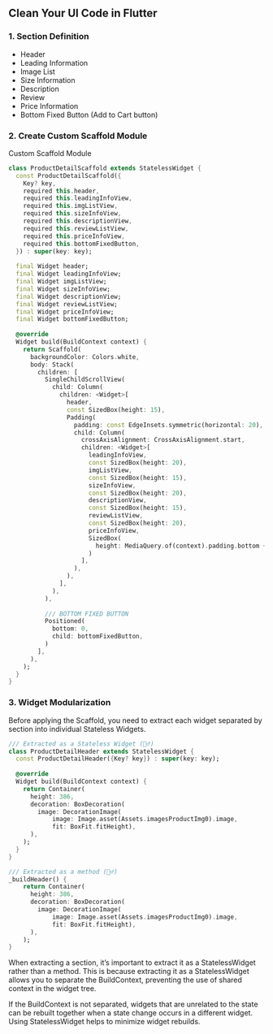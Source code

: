 ## Clean Your UI Code in Flutter

### 1. Section Definition

- Header
- Leading Information
- Image List
- Size Information
- Description
- Review
- Price Information
- Bottom Fixed Button (Add to Cart button)

### 2. Create Custom Scaffold Module

Custom Scaffold Module
```dart
class ProductDetailScaffold extends StatelessWidget {  
  const ProductDetailScaffold({  
    Key? key,  
    required this.header,  
    required this.leadingInfoView,  
    required this.imgListView,  
    required this.sizeInfoView,  
    required this.descriptionView,  
    required this.reviewListView,  
    required this.priceInfoView,  
    required this.bottomFixedButton,  
  }) : super(key: key);  
  
  final Widget header;  
  final Widget leadingInfoView;  
  final Widget imgListView;  
  final Widget sizeInfoView;  
  final Widget descriptionView;  
  final Widget reviewListView;  
  final Widget priceInfoView;  
  final Widget bottomFixedButton;  
  
  @override  
  Widget build(BuildContext context) {  
    return Scaffold(  
      backgroundColor: Colors.white,  
      body: Stack(  
        children: [  
          SingleChildScrollView(  
            child: Column(  
              children: <Widget>[  
                header,  
                const SizedBox(height: 15),  
                Padding(  
                  padding: const EdgeInsets.symmetric(horizontal: 20),  
                  child: Column(  
                    crossAxisAlignment: CrossAxisAlignment.start,  
                    children: <Widget>[  
                      leadingInfoView,  
                      const SizedBox(height: 20),  
                      imgListView,  
                      const SizedBox(height: 15),  
                      sizeInfoView,  
                      const SizedBox(height: 20),  
                      descriptionView,  
                      const SizedBox(height: 15),  
                      reviewListView,  
                      const SizedBox(height: 20),  
                      priceInfoView,  
                      SizedBox(  
                        height: MediaQuery.of(context).padding.bottom + 96,  
                      )  
                    ],  
                  ),  
                ),  
              ],  
            ),  
          ),  
  
          /// BOTTOM FIXED BUTTON  
          Positioned(  
            bottom: 0,  
            child: bottomFixedButton,  
          )  
        ],  
      ),  
    );  
  }  
}
```

### 3. Widget Modularization
Before applying the Scaffold, you need to extract each widget separated by section into individual Stateless Widgets.

```dart
/// Extracted as a Stateless Widget (🙆‍♂️)
class ProductDetailHeader extends StatelessWidget {  
  const ProductDetailHeader({Key? key}) : super(key: key);  
  
  @override  
  Widget build(BuildContext context) {  
    return Container(  
      height: 386,  
      decoration: BoxDecoration(  
        image: DecorationImage(  
            image: Image.asset(Assets.imagesProductImg0).image,  
            fit: BoxFit.fitHeight),  
      ),  
    );  
  }  
}

/// Extracted as a method (🙅‍♂️)
_buildHeader() {
    return Container(  
      height: 386,  
      decoration: BoxDecoration(  
        image: DecorationImage(  
            image: Image.asset(Assets.imagesProductImg0).image,  
            fit: BoxFit.fitHeight),  
      ),  
    ); 
}
```

When extracting a section, it’s important to extract it as a StatelessWidget rather than a method. This is because extracting it as a StatelessWidget allows you to separate the BuildContext, preventing the use of shared context in the widget tree.

If the BuildContext is not separated, widgets that are unrelated to the state can be rebuilt together when a state change occurs in a different widget. Using StatelessWidget helps to minimize widget rebuilds.
